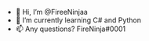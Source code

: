 - 👋 Hi, I’m @FireeNinjaa
- 🌱 I’m currently learning C# and Python
- 📫 Any questions? FireNinja#0001

